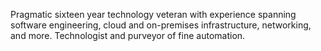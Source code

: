 ---
---

Pragmatic sixteen year technology veteran with experience spanning
software engineering, cloud and on-premises infrastructure, networking,
and more. Technologist and purveyor of fine automation.

